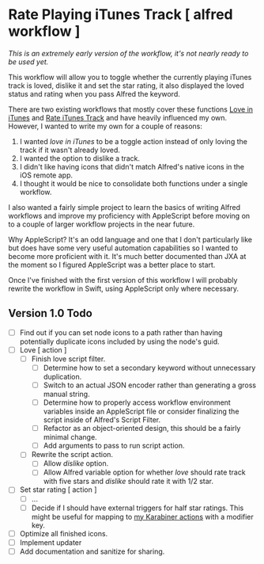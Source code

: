 # Rate Playing iTunes Track [ alfred workflow ]

_This is an extremely early version of the workflow, it's not nearly ready to be used yet._

This workflow will allow you to toggle whether the currently playing iTunes track is loved, dislike it and set the star rating, it also displayed the loved status and rating when you pass Alfred the keyword.

There are two existing workflows that mostly cover these functions [Love in iTunes](http://www.packal.org/workflow/love-itunes) and [Rate iTunes Track](https://github.com/dklem/Alfred2-Rate-iTunes-Track) and have heavily influenced my own. However, I wanted to write my own for a couple of reasons:

1. I wanted _love in iTunes_ to be a toggle action instead of only loving the track if it wasn't already loved.
2. I wanted the option to dislike a track.
3. I didn't like having icons that didn't match Alfred's native icons in the iOS remote app.
4. I thought it would be nice to consolidate both functions under a single workflow.

I also wanted a fairly simple project to learn the basics of writing Alfred workflows and improve my proficiency with AppleScript before moving on to a couple of larger workflow projects in the near future.

Why AppleScript? It's an odd language and one that I don't particularly like but does have some very useful automation capabilities so I wanted to become more proficient with it. It's much better documented than JXA at the moment so I figured AppleScript was a better place to start.

Once I've finished with the first version of this workflow I will probably rewrite the workflow in Swift, using AppleScript only where necessary.

## Version 1.0 Todo

- [ ] Find out if you can set node icons to a path rather than having potentially duplicate icons included by using the node's guid.
- [ ] Love [ action ]
	- [ ] Finish love script filter.
		- [ ] Determine how to set a secondary keyword without unnecessary duplication.
		- [ ] Switch to an actual JSON encoder rather than generating a gross manual string.
		- [ ] Determine how to properly access workflow environment variables inside an AppleScript file or consider finalizing the script inside of Alfred's Script Filter.
		- [ ] Refactor as an object-oriented design, this should be a fairly minimal change.
		- [ ] Add arguments to pass to run script action.
	- [ ] Rewrite the script action.
		- [ ] Allow _dislike_ option.
		- [ ] Allow Alfred variable option for whether _love_ should rate track with five stars and _dislike_ should rate it with 1/2 star.
- [ ] Set star rating [ action ]
	- [ ] ...
	- [ ] Decide if I should have external triggers for half star ratings. This might be useful for mapping to [my Karabiner actions](https://github.com/christopherdwhite/karabiner-configuration) with a modifier key.
- [ ] Optimize all finished icons.
- [ ] Implement updater
- [ ] Add documentation and sanitize for sharing.